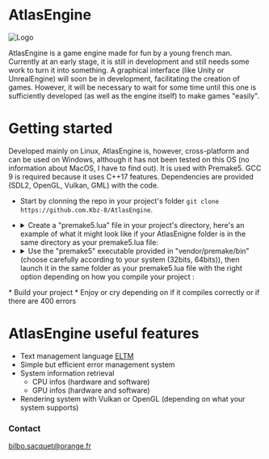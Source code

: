 # AtlasEngine

![Logo](https://github.com/Kbz-8/AtlasEngine/blob/30a865d55a1d5b173c88ff1e9d123dffbe5313b8/src/assets/logo.png)

AtlasEngine is a game engine made for fun by a young french man.
Currently at an early stage, it is still in development and still needs some work to turn it into something.
A graphical interface (like Unity or UnrealEngine) will soon be in development, facilitating the creation of games. However, it will be necessary to wait for some time until this one is sufficiently developed (as well as the engine itself) to make games "easily".

# Getting started
Developed mainly on Linux, AtlasEngine is, however, cross-platform and can be used on Windows, although it has not been tested on this OS (no information about MacOS, I have to find out). It is used with Premake5. GCC 9 is required because it uses C++17 features. Dependencies are provided (SDL2, OpenGL, Vulkan, GML) with the code.

* Start by clonning the repo in your project's folder `git clone https://github.com.Kbz-8/AtlasEngine`.
* <details> <summary>Create a "premake5.lua" file in your project's directory, here's an example of what it might look like if your AtlasEnigne folder is in the same directory as your premake5.lua file: </summary>

        include "./AtlasEngine/vendor/premake/premake_customization/solution_items.lua"

        workspace "test"
          startproject "AtlasEngine"
          startproject "engineTester"

          configurations
          {
            "Debug",
            "Release"
          }

          solution_items ".editorconfig"

          flags "MultiProcessorCompile"
          outputdir = "%{cfg.buildcfg}-%{cfg.system}-%{cfg.architecture}"

        include "AtlasEngine"

        project "engineTester"
          kind "WindowedApp"
          language "C++"
          cppdialect "C++17"
          staticruntime "on"
          icon "%{prj.location}/AtlasEngine/src/assets/logo.png"

          targetdir ("%{prj.location}")
          objdir ("%{prj.location}/bin-int/" .. outputdir)

          files {"**.cpp", "**.hpp", "**.h", "**.c""}

          libdirs "./AtlasEngine/build/Debug-linux-"
          links "AtlasEngine"

          includedirs 
          {
            "%{prj.location}/AtlasEngine/src",
            "%{prj.location}/AtlasEngine/libs/include"
          }
        
   </details>
* <details> <summary>Use the "premake5" executable provided in "vendor/premake/bin" (choose carefully according to your system (32bits, 64bits)), then launch it in the same folder as your premake5.lua file with the right option depending on how you compile your project :</summary>
    
    Premake5 options | Consequences
    ---------------- | ------------
    vs2019 | Generate Visual Studio 2019 project files
    vs2017 | Generate Visual Studio 2017 project files
    vs2015 | Generate Visual Studio 2015 project files
    vs2013 | Generate Visual Studio 2013 project files
    vs2012 | Generate Visual Studio 2012 project files
    vs2010 | Generate Visual Studio 2010 project files
    vs2008 | Generate Visual Studio 2008 project files
    vs2005 | Generate Visual Studio 2005 project files
    gmake | Generate GNU Makefiles (This generator is deprecated by gmake2)
    gmake2 | Generate GNU Makefiles (including Cygwin and MinGW)
    xcode4 | XCode projects
    codelite | CodeLite projects
    
</details>
* Build your project
* Enjoy or cry depending on if it compiles correctly or if there are 400 errors

# AtlasEngine useful features
* Text management language [ELTM](https://github.com/Kbz-8/AtlasEngine/tree/main/src/Modules/ELTM)
* Simple but efficient error management system 
* System information retrieval
  * CPU infos (hardware and software)
  * GPU infos (hardware and software)
* Rendering system with Vulkan or OpenGL (depending on what your system supports)

### Contact
bilbo.sacquet@orange.fr
